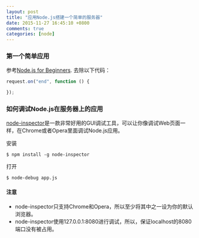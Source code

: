 ```yaml
---
layout: post
title: "应用Node.js搭建一个简单的服务器"
date: 2015-11-27 16:45:10 +0800
comments: true
categories: [node]
---
```


### 第一个简单应用

参考[Node.js for Beginners](http://code.tutsplus.com/tutorials/nodejs-for-beginners--net-26314). 去除以下代码：

```javascript
request.on("end", function () {

});
```

### 如何调试Node.js在服务器上的应用

<!-- more -->

[node-inspector](https://github.com/node-inspector/node-inspector)是一款非常好用的GUI调试工具，可以让你像调试Web页面一样，在Chrome或者Opera里面调试Node.js应用。

安装

```
$ npm install -g node-inspector
```

打开

```
$ node-debug app.js
```

#### 注意

* node-inspector只支持Chrome和Opera，所以至少将其中之一设为你的默认浏览器。
* node-inspector使用127.0.0.1:8080进行调试，所以，保证localhost的8080端口没有被占用。

